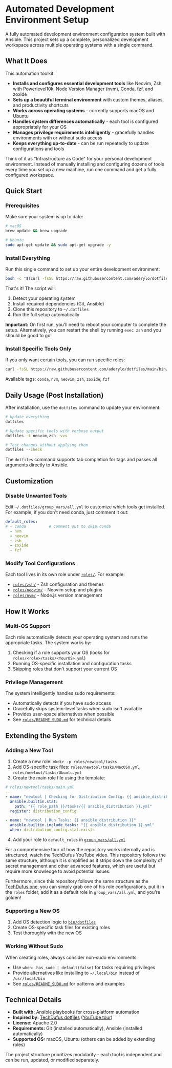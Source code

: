 # Automated Development Environment Setup

A fully automated development environment configuration system built with Ansible. This project sets up a complete, personalized development workspace across multiple operating systems with a single command.

## What It Does

This automation toolkit:

- **Installs and configures essential development tools** like Neovim, Zsh with Powerlevel10k, Node Version Manager (nvm), Conda, fzf, and zoxide
- **Sets up a beautiful terminal environment** with custom themes, aliases, and productivity shortcuts
- **Works across operating systems** - currently supports macOS and Ubuntu
- **Handles system differences automatically** - each tool is configured appropriately for your OS
- **Manages privilege requirements intelligently** - gracefully handles environments with or without sudo access
- **Keeps everything up-to-date** - can be run repeatedly to update configurations and tools

Think of it as "Infrastructure as Code" for your personal development environment. Instead of manually installing and configuring dozens of tools every time you set up a new machine, run one command and get a fully configured workspace.

## Quick Start

### Prerequisites

Make sure your system is up to date:

```bash
# macOS
brew update && brew upgrade

# Ubuntu
sudo apt-get update && sudo apt-get upgrade -y
```

### Install Everything

Run this single command to set up your entire development environment:

```bash
bash -c "$(curl -fsSL https://raw.githubusercontent.com/aderylo/dotfiles/main/bin/dotfiles)"
```

That's it! The script will:
1. Detect your operating system
2. Install required dependencies (Git, Ansible)
3. Clone this repository to `~/.dotfiles`
4. Run the full setup automatically

**Important:** On first run, you'll need to reboot your computer to complete the setup. Alternatively, you can restart the shell by running `exec zsh` and you should be good to go! 

### Install Specific Tools Only

If you only want certain tools, you can run specific roles:

```bash
curl -fsSL https://raw.githubusercontent.com/aderylo/dotfiles/main/bin/dotfiles | bash -s -- --tags neovim,zsh,fzf
```

Available tags: `conda`, `nvm`, `neovim`, `zsh`, `zoxide`, `fzf`

## Daily Usage (Post Installation) 

After installation, use the `dotfiles` command to update your environment:

```bash
# Update everything
dotfiles

# Update specific tools with verbose output
dotfiles -t neovim,zsh -vvv

# Test changes without applying them
dotfiles --check
```

The `dotfiles` command supports tab completion for tags and passes all arguments directly to Ansible.

## Customization

### Disable Unwanted Tools

Edit `~/.dotfiles/group_vars/all.yml` to customize which tools get installed. For example, 
if you don't need conda, just comment it out:

```yaml
default_roles:
# - conda          # Comment out to skip conda
  - nvm
  - neovim
  - zsh
  - zoxide
  - fzf
```

### Modify Tool Configurations

Each tool lives in its own role under [`roles/`](roles/). For example:
- [`roles/zsh/`](roles/zsh/) - Zsh configuration and themes
- [`roles/neovim/`](roles/neovim/) - Neovim setup and plugins
- [`roles/nvm/`](roles/nvm/) - Node.js version management

## How It Works

### Multi-OS Support

Each role automatically detects your operating system and runs the appropriate tasks. The system works by:

1. Checking if a role supports your OS (looks for `roles/<role>/tasks/<YourOS>.yml`)
2. Running OS-specific installation and configuration tasks
3. Skipping roles that don't support your current OS

### Privilege Management

The system intelligently handles sudo requirements:
- Automatically detects if you have sudo access
- Gracefully skips system-level tasks when sudo isn't available
- Provides user-space alternatives when possible
- See [`roles/README_SUDO.md`](roles/README_SUDO.md) for technical details

## Extending the System

### Adding a New Tool

1. Create a new role: `mkdir -p roles/newtool/tasks`
2. Add OS-specific task files: `roles/newtool/tasks/MacOSX.yml`, `roles/newtool/tasks/Ubuntu.yml`
3. Create the main role file using the template:

```yaml
# roles/newtool/tasks/main.yml
---
- name: "newtool | Checking for Distribution Config: {{ ansible_distribution }}"
  ansible.builtin.stat:
    path: "{{ role_path }}/tasks/{{ ansible_distribution }}.yml"
  register: distribution_config

- name: "newtool | Run Tasks: {{ ansible_distribution }}"
  ansible.builtin.include_tasks: "{{ ansible_distribution }}.yml"
  when: distribution_config.stat.exists
```

4. Add your role to `default_roles` in [`group_vars/all.yml`](group_vars/all.yml)

For a comprehensive tour of how the repository works internally and is structured, watch the TechDufus YouTube video.
This repository follows the same structure, although it is simplified as it strips down the complexity of
secret management and other advanced features, which are useful but require more knowledge to avoid potential issues.

Furthermore, since this repository follows the same structure as the [TechDufus one](https://github.com/TechDufus/dotfiles), you can simply grab one of his role configurations, put it in the `roles` folder, add it as a default role in `group_vars/all.yml`, and you're golden!  

### Supporting a New OS

1. Add OS detection logic to [`bin/dotfiles`](bin/dotfiles)
2. Create OS-specific task files for existing roles
3. Test thoroughly with the new OS

### Working Without Sudo

When creating roles, always consider non-sudo environments:
- Use `when: has_sudo | default(false)` for tasks requiring privileges
- Provide alternatives like installing to `~/.local/bin` instead of `/usr/local/bin`
- See [`roles/README_SUDO.md`](roles/README_SUDO.md) for patterns and examples

## Technical Details

- **Built with:** Ansible playbooks for cross-platform automation
- **Inspired by:** [TechDufus dotfiles](https://github.com/TechDufus/dotfiles) ([YouTube tour](https://youtu.be/hPPIScBt4Gw))
- **License:** Apache 2.0
- **Requirements:** Git (installed automatically), Ansible (installed automatically)
- **Supported OS:** macOS, Ubuntu (others can be added by extending roles)

The project structure prioritizes modularity - each tool is independent and can be run, updated, or modified separately.
